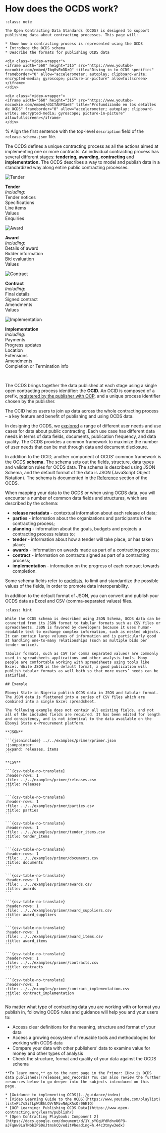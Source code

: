 # How does the OCDS work?

```{admonition} Objectives
:class: note

The Open Contracting Data Standards (OCDS) is designed to support publishing data about contracting processes. This page will:

* Show how a contracting process is represented using the OCDS
* Introduce the OCDS schema
* Describe the formats for publishing OCDS data
```

```{ifconfig} language != 'es'
<div class="video-wrapper">
<iframe width="560" height="315" src="https://www.youtube-nocookie.com/embed/Ibq0vEmDDzQ" title="Diving in to OCDS specifics" frameborder="0" allow="accelerometer; autoplay; clipboard-write; encrypted-media; gyroscope; picture-in-picture" allowfullscreen></iframe>
</div>
```
```{ifconfig} language == 'es'
<div class="video-wrapper">
<iframe width="560" height="315" src="https://www.youtube-nocookie.com/embed/dGITANPXaeE" title="Profundizando en los detalles de OCDS" frameborder="0" allow="accelerometer; autoplay; clipboard-write; encrypted-media; gyroscope; picture-in-picture" allowfullscreen></iframe>
</div>
```

% Align the first sentence with the top-level `description` field of the `release-schema.json` file.

The OCDS defines a unique contracting process as all the actions aimed at implementing one or more contracts. An individual contracting process has several different stages: **tendering, awarding, contracting** and **implementation.** The OCDS describes a way to model and publish data in a standardized way along entire public contracting processes.

<div style="width:100%">

<div class="process-table">

![Tender](../_static/svg/green_tendering.svg)

**Tender**\
*Including:*\
Tender notices\
Specifications\
Line items\
Values\
Enquiries

</div>

<div class="process-table">

![Award](../_static/svg/green_awarded.svg)

**Award**\
*Including:*\
Details of award\
Bidder information\
Bid evaluation\
Values

</div>

<div class="process-table">

![Contract](../_static/svg/green_signed.svg)

**Contract**\
*Including:*\
Final details\
Signed contract\
Amendments\
Values

</div>

<div class="process-table">

![Implementation](../_static/svg/green_implementation.svg)

**Implementation**\
*Including:*\
Payments\
Progress updates\
Location\
Extensions\
Amendments\
Completion or Termination info

</div>

</div>

<br clear="all"/>

The OCDS brings together the data published at each stage using a single open contracting process identifier: the **OCID.** An OCID is composed of a prefix, [registered by the publisher with OCP](../guidance/build.md#register-an-ocid-prefix), and a unique process identifier chosen by the publisher.

The OCID helps users to join up data across the whole contracting process – a key feature and benefit of publishing and using OCDS data.

In designing the OCDS, we [explored](https://www.open-contracting.org/resources/demand-side-assessment-report/) a range of different user needs and use cases for data about public contracting. Each use case has different data needs in terms of data fields, documents, publication frequency, and data quality. The OCDS provides a common framework to maximize the number of user needs that can be met through data and document disclosure.

In addition to the OCID, another component of OCDS' common framework is the OCDS **schema.** The schema sets out the fields, structure, data types and validation rules for OCDS data. The schema is described using JSON Schema, and the default format of the data is JSON (JavaScript Object Notation). The schema is documented in the [Reference](../schema/index) section of the OCDS.

When mapping your data to the OCDS or when using OCDS data, you will encounter a number of common data fields and structures, which are described by the schema:

* **release metadata** - contextual information about each release of data;
* **parties** - information about the organizations and participants in the contracting process;
* **planning** - information about the goals, budgets and projects a contracting process relates to;
* **tender** - information about how a tender will take place, or has taken place;
* **awards** - information on awards made as part of a contracting process;
* **contract** - information on contracts signed as part of a contracting process;
* **implementation** - information on the progress of each contract towards completion.

Some schema fields refer to [codelists](../schema/codelists), to limit and standardize the possible values of the fields, in order to promote data interoperability.

In addition to the default format of JSON, you can convert and publish your OCDS data as Excel and CSV (comma-separated values) files.

````{admonition} Publication formats: JSON and Excel/CSV
:class: hint

While the OCDS schema is described using JSON Schema, OCDS data can be converted from its JSON format to tabular formats such as CSV files or spreadsheets. JSON is favored by developers because it uses human-readable text to exchange complex information, such as nested objects. It can contain large volumes of information and is particularly good at handling one-to-many relationships (such as multiple bids per tender notice).

Tabular formats, such as CSV (or comma separated values) are commonly used in spreadsheets applications and other analysis tools. Many people are comfortable working with spreadsheets using tools like Excel. While JSON is the default format, a good publication will publish tabular formats as well both so that more users’ needs can be satisfied.

## Example

Ebonyi State in Nigeria publish OCDS data in JSON and tabular format. The JSON data is flattened into a series of CSV files which are combined into a single Excel spreadsheet. 

The following example does not contain all existing fields, and not all of the included fields are required. It has been edited for length and consistency, and is not identical to the data available on the Ebonyi State e-Procurement platform.

**JSON**

```{jsoninclude} ../../examples/primer/primer.json
:jsonpointer:
:expand: releases, items
```

**CSV**

```{csv-table-no-translate}
:header-rows: 1
:file: ../../examples/primer/releases.csv
:title: releases
```

```{csv-table-no-translate}
:header-rows: 1
:file: ../../examples/primer/parties.csv
:title: parties
```

```{csv-table-no-translate}
:header-rows: 1
:file: ../../examples/primer/tender_items.csv
:title: tender_items
```

```{csv-table-no-translate}
:header-rows: 1
:file: ../../examples/primer/documents.csv
:title: documents
```

```{csv-table-no-translate}
:header-rows: 1
:file: ../../examples/primer/awards.csv
:title: awards
```

```{csv-table-no-translate}
:header-rows: 1
:file: ../../examples/primer/award_suppliers.csv
:title: award_suppliers
```

```{csv-table-no-translate}
:header-rows: 1
:file: ../../examples/primer/award_items.csv
:title: award_items
```

```{csv-table-no-translate}
:header-rows: 1
:file: ../../examples/primer/contracts.csv
:title: contracts
```

```{csv-table-no-translate}
:header-rows: 1
:file: ../../examples/primer/contract_implementation.csv
:title: contract_implementation
```
````

No matter what type of contracting data you are working with or format you publish in, following OCDS rules and guidance will help you and your users to:

* Access clear definitions for the meaning, structure and format of your data
* Access a growing ecosystem of reusable tools and methodologies for working with OCDS data
* Compare your data with other publishers’ data to examine value for money and other types of analysis
* Check the structure, format and quality of your data against the OCDS schema

```{note}
**To learn more,** go to the next page in the Primer: [How is OCDS data published?](releases_and_records) You can also review the further resources below to go deeper into the subjects introduced on this page.

* [Guidance to implementing OCDS](../guidance/index)
* [Video Learning Guide to the OCDS](https://www.youtube.com/playlist?list=PL7sSifLpWd8hLOVrNMiwNApXAsOr06E1Q)
* [OCP Learning: Publishing OCDS Data](https://www.open-contracting.org/learn/publish/)
* [Open Contracting Playbook: Component 2](https://docs.google.com/document/d/1Y_sYOqUfdRdnvU6P8-aJFqWw9LaTNbbIPS0oJtmskCQ/edit#heading=h.44c3tmyw3edx)
```
